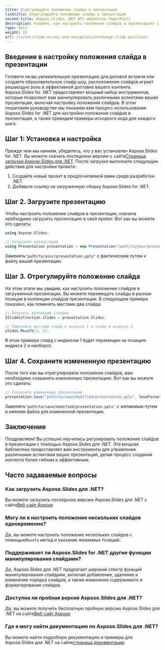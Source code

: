 ```yaml
---
title: Отрегулируйте положение слайда в презентации
linktitle: Отрегулируйте положение слайда в презентации
second_title: Aspose.Slides .NET API обработки PowerPoint
description: Узнайте, как настроить положение слайдов в презентациях с помощью Aspose.Slides для .NET. Следуйте нашему пошаговому руководству с примерами исходного кода, чтобы эффективно переставлять слайды в презентациях.
type: docs
weight: 23
url: /ru/net/slide-access-and-manipulation/change-slide-position/
---
```


## Введение в настройку положения слайда в презентации

Готовите ли вы увлекательную презентацию для деловой встречи или создаете образовательное слайд-шоу, расположение слайдов играет решающую роль в эффективной доставке вашего контента. Aspose.Slides for .NET предоставляет мощный набор инструментов, которые позволяют вам манипулировать различными аспектами вашей презентации, включая настройку положения слайдов. В этом пошаговом руководстве мы покажем вам процесс использования Aspose.Slides for .NET для настройки положения слайдов в презентации, а также приведем примеры исходного кода для каждого шага.

## Шаг 1: Установка и настройка

 Прежде чем мы начнем, убедитесь, что у вас установлен Aspose.Slides for .NET. Вы можете скачать последнюю версию с сайта[Страница загрузки Aspose.Slides для .NET](https://releases.aspose.com/slides/net/). После загрузки выполните следующие действия для настройки проекта:

1. Создайте новый проект в предпочитаемой вами среде разработки .NET.
2. Добавьте ссылку на загруженную сборку Aspose.Slides for .NET.

## Шаг 2. Загрузите презентацию

Чтобы настроить положение слайдов в презентации, сначала необходимо загрузить презентацию в свой проект. Вот как вы можете это сделать:

```csharp
using Aspose.Slides;

// Загрузите презентацию
using Presentation presentation = new Presentation("path/to/your/presentation.pptx");
```

 Заменять`"path/to/your/presentation.pptx"` с фактическим путем к файлу вашей презентации.

## Шаг 3. Отрегулируйте положение слайда

На этом этапе мы увидим, как настроить положение слайдов в загруженной презентации. Вы можете перемещать слайды в разные позиции в коллекции слайдов презентации. В следующем примере показано, как поменять местами два слайда:

```csharp
// Получить коллекцию слайдов
ISlideCollection slides = presentation.Slides;

// Поменяйте местами слайд в индексе 1 и слайд в индексе 2.
slides.MoveTo(1, 2);
```

В этом примере слайд с индексом 1 будет перемещен на позицию индекса 2 и наоборот.

## Шаг 4. Сохраните измененную презентацию

После того как вы отрегулировали положение слайдов, вам необходимо сохранить измененную презентацию. Вот как вы можете это сделать:

```csharp
// Сохраните измененную презентацию
presentation.Save("path/to/save/modified/presentation.pptx", SaveFormat.Pptx);
```

 Заменять`"path/to/save/modified/presentation.pptx"` с желаемым путем и именем файла для измененной презентации.

## Заключение

Поздравляем! Вы успешно научились регулировать положение слайдов в презентации с помощью Aspose.Slides для .NET. Эта мощная библиотека предоставляет вам инструменты для управления различными аспектами ваших презентаций, делая процесс создания контента более гибким и эффективным.

## Часто задаваемые вопросы

### Как загрузить Aspose.Slides для .NET?

 Вы можете загрузить последнюю версию Aspose.Slides для .NET с сайта[Веб-сайт Aspose](https://releases.aspose.com/slides/net/).

### Могу ли я настроить положение нескольких слайдов одновременно?

 Да, вы можете настроить положение нескольких слайдов с помощью`MoveTo` метод и указание желаемых позиций.

### Поддерживает ли Aspose.Slides for .NET другие функции манипулирования слайдами?

Да, Aspose.Slides для .NET предлагает широкий спектр функций манипулирования слайдами, включая добавление, удаление и изменение порядка слайдов, а также изменение содержимого и форматирования слайдов.

### Доступна ли пробная версия Aspose.Slides для .NET?

 Да, вы можете получить бесплатную пробную версию Aspose.Slides для .NET на сайте[Веб-сайт Aspose](https://products.aspose.com/slides/net/).

### Где я могу найти документацию по Aspose.Slides для .NET?

 Вы можете найти подробную документацию и примеры для Aspose.Slides для .NET на сайте[страница документации](https://reference.aspose.com/slides/net/).